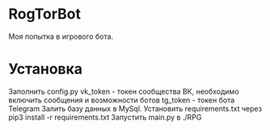 # RogTorBot
Моя попытка в игрового бота.

# Установка

Заполнить config.py 
vk_token - токен сообщества ВК, необходимо включить сообщения и возможности ботов
tg_token - токен бота Telegram
Залить базу данных в MySql.
Установить requirements.txt через pip3 install -r requirements.txt
Запустить main.py в ./RPG
